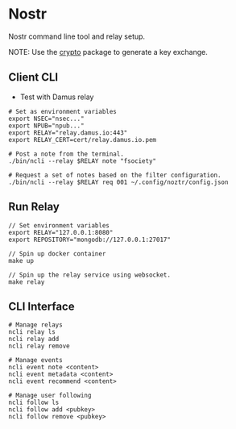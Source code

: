 # Nostr

Nostr command line tool and relay setup.

NOTE: Use the [crypto](https://github.com/rubenvanstaden/crypto) package to generate a key exchange.

## Client CLI

- Test with Damus relay

```shell
# Set as environment variables
export NSEC="nsec..."
export NPUB="npub..."
export RELAY="relay.damus.io:443"
export RELAY_CERT=cert/relay.damus.io.pem
```

```shell
# Post a note from the terminal.
./bin/ncli --relay $RELAY note "fsociety"

# Request a set of notes based on the filter configuration.
./bin/ncli --relay $RELAY req 001 ~/.config/noztr/config.json
```

## Run Relay

```shell
// Set environment variables
export RELAY="127.0.0.1:8080"
export REPOSITORY="mongodb://127.0.0.1:27017"

// Spin up docker container
make up

// Spin up the relay service using websocket.
make relay
```

## CLI Interface

```shell
# Manage relays
ncli relay ls
ncli relay add
ncli relay remove

# Manage events
ncli event note <content>
ncli event metadata <content>
ncli event recommend <content>

# Manage user following
ncli follow ls
ncli follow add <pubkey>
ncli follow remove <pubkey>
```

